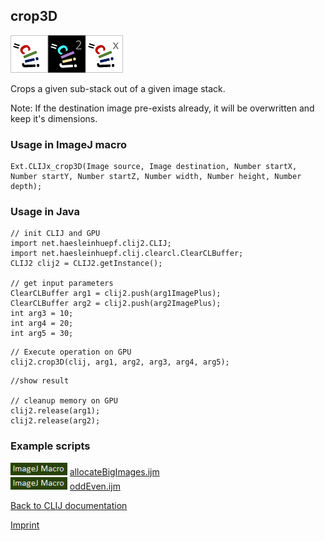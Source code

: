 ## crop3D
![Image](images/mini_clij1_logo.png)![Image](images/mini_clij2_logo.png)![Image](images/mini_clijx_logo.png)

Crops a given sub-stack out of a given image stack.

Note: If the destination image pre-exists already, it will be overwritten and keep it's dimensions.

### Usage in ImageJ macro
```
Ext.CLIJx_crop3D(Image source, Image destination, Number startX, Number startY, Number startZ, Number width, Number height, Number depth);
```


### Usage in Java
```
// init CLIJ and GPU
import net.haesleinhuepf.clij2.CLIJ;
import net.haesleinhuepf.clij.clearcl.ClearCLBuffer;
CLIJ2 clij2 = CLIJ2.getInstance();

// get input parameters
ClearCLBuffer arg1 = clij2.push(arg1ImagePlus);
ClearCLBuffer arg2 = clij2.push(arg2ImagePlus);
int arg3 = 10;
int arg4 = 20;
int arg5 = 30;
```

```
// Execute operation on GPU
clij2.crop3D(clij, arg1, arg2, arg3, arg4, arg5);
```

```
//show result

// cleanup memory on GPU
clij2.release(arg1);
clij2.release(arg2);
```




### Example scripts
<a href="https://github.com/clij/clij-advanced-filters/blob/master/src/main/macro/"><img src="images/language_macro.png" height="20"/></a> [allocateBigImages.ijm](https://github.com/clij/clij-advanced-filters/blob/master/src/main/macro/allocateBigImages.ijm)  
<a href="https://github.com/clij/clij-advanced-filters/blob/master/src/main/macro/"><img src="images/language_macro.png" height="20"/></a> [oddEven.ijm](https://github.com/clij/clij-advanced-filters/blob/master/src/main/macro/oddEven.ijm)  


[Back to CLIJ documentation](https://clij.github.io/)

[Imprint](https://clij.github.io/imprint)
